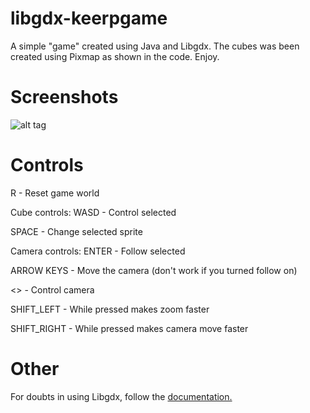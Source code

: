 # libgdx-keerpgame
A simple "game" created using Java and Libgdx.
The cubes was been created using Pixmap as shown in the code.
Enjoy.

# Screenshots
![alt tag](http://i.imgur.com/QVwgftt.png)

# Controls

R - Reset game world

Cube controls:
WASD - Control selected 

SPACE - Change selected sprite

Camera controls:
ENTER - Follow selected 

ARROW KEYS - Move the camera (don't work if you turned follow on)

<> - Control camera

SHIFT_LEFT - While pressed makes zoom faster

SHIFT_RIGHT - While pressed makes camera move faster

# Other
For doubts in using Libgdx, follow the [documentation.](https://libgdx.badlogicgames.com/documentation.html)


